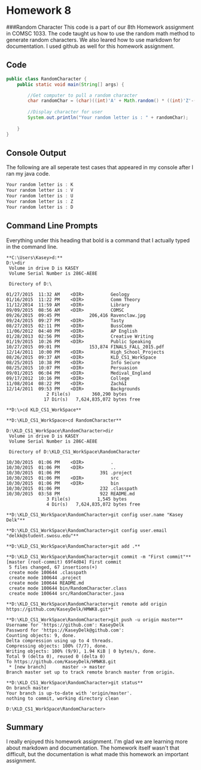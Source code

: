 # Homework 8
###Random Character
This code is a part of our 8th Homework assignment in COMSC 1033. The code taught us how to use the random math method to generate random characters. We also leared how to use markdown for documentation. I used github as well for this homework assignment.

## Code
```java
public class RandomCharacter {
	public static void main(String[] args) {

		//Get computer to pull a random character
		char randomChar = (char)((int)'A' + Math.random() * ((int)'Z'-(int)'A'+1));
		
		//Display character for user
		System.out.println("Your random letter is : " + randomChar);
		
	}
}
```

## Console Output
The following are all seperate test cases that appeared in my console after I ran my java code.
```java
Your random letter is : K
Your random letter is : V
Your random letter is : U
Your random letter is : Z
Your random letter is : D
```

## Command Line Prompts
Everything under this heading that bold is a command that I actually typed in the command line.

```
**C:\Users\Kasey>d:**
D:\>dir
 Volume in drive D is KASEY
 Volume Serial Number is 286C-AE8E

 Directory of D:\

01/27/2015  11:32 AM    <DIR>          Geology
01/16/2015  11:22 PM    <DIR>          Comm Theory
11/12/2014  11:59 AM    <DIR>          Library
09/09/2015  08:56 AM    <DIR>          COMSC
09/26/2015  09:45 PM           206,416 Ravenclaw.jpg
09/24/2015  09:27 PM    <DIR>          Tasty
08/27/2015  02:11 PM    <DIR>          BussComm
11/06/2012  04:40 PM    <DIR>          AP English
01/28/2013  02:56 PM    <DIR>          Creative Writing
01/19/2015  10:26 PM    <DIR>          Public Speaking
10/27/2015  09:01 PM           153,874 FINALS_FALL_2015.pdf
12/14/2011  10:00 PM    <DIR>          High_School_Projects
08/26/2015  09:37 AM    <DIR>          KLD_CS1_WorkSpace
08/25/2015  10:38 PM    <DIR>          Info Secure
08/25/2015  10:07 PM    <DIR>          Persuasion
09/01/2015  06:04 PM    <DIR>          Medival_England
09/17/2012  10:16 PM    <DIR>          College
11/08/2014  08:22 PM    <DIR>          Zach&I
12/14/2011  09:53 PM    <DIR>          Backgrounds
               2 File(s)        360,290 bytes
              17 Dir(s)   7,624,835,072 bytes free

**D:\>cd KLD_CS1_WorkSpace**

**D:\KLD_CS1_WorkSpace>cd RandomCharacter**

D:\KLD_CS1_WorkSpace\RandomCharacter>dir
 Volume in drive D is KASEY
 Volume Serial Number is 286C-AE8E

 Directory of D:\KLD_CS1_WorkSpace\RandomCharacter

10/30/2015  01:06 PM    <DIR>          .
10/30/2015  01:06 PM    <DIR>          ..
10/30/2015  01:06 PM               391 .project
10/30/2015  01:06 PM    <DIR>          src
10/30/2015  01:06 PM    <DIR>          bin
10/30/2015  01:06 PM               232 .classpath
10/30/2015  03:58 PM               922 README.md
               3 File(s)          1,545 bytes
               4 Dir(s)   7,624,835,072 bytes free

**D:\KLD_CS1_WorkSpace\RandomCharacter>git config user.name "Kasey Delk"**

**D:\KLD_CS1_WorkSpace\RandomCharacter>git config user.email "delkk@student.swosu.edu"**

**D:\KLD_CS1_WorkSpace\RandomCharacter>git add .**

**D:\KLD_CS1_WorkSpace\RandomCharacter>git commit -m "First commit"**
[master (root-commit) 69f4d04] First commit
 5 files changed, 67 insertions(+)
 create mode 100644 .classpath
 create mode 100644 .project
 create mode 100644 README.md
 create mode 100644 bin/RandomCharacter.class
 create mode 100644 src/RandomCharacter.java

**D:\KLD_CS1_WorkSpace\RandomCharacter>git remote add origin https://github.com/KaseyDelk/HMWK8.git**

**D:\KLD_CS1_WorkSpace\RandomCharacter>git push -u origin master**
Username for 'https://github.com': KaseyDelk
Password for 'https://KaseyDelk@github.com':
Counting objects: 9, done.
Delta compression using up to 4 threads.
Compressing objects: 100% (7/7), done.
Writing objects: 100% (9/9), 1.94 KiB | 0 bytes/s, done.
Total 9 (delta 0), reused 0 (delta 0)
To https://github.com/KaseyDelk/HMWK8.git
 * [new branch]      master -> master
Branch master set up to track remote branch master from origin.

**D:\KLD_CS1_WorkSpace\RandomCharacter>git status**
On branch master
Your branch is up-to-date with 'origin/master'.
nothing to commit, working directory clean

D:\KLD_CS1_WorkSpace\RandomCharacter>
```
## Summary
I really enjoyed this homework assignment. I'm glad we are learning more about markdown and documentation. The homework itself wasn't that difficult, but the documentation is what made this homework an important assignment. 


